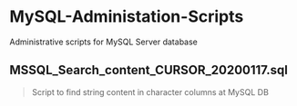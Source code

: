 # MySQL-Administation-Scripts
Administrative scripts for MySQL Server database 

## MSSQL_Search_content_CURSOR_20200117.sql 
> Script to find string content in character columns at MySQL DB 

